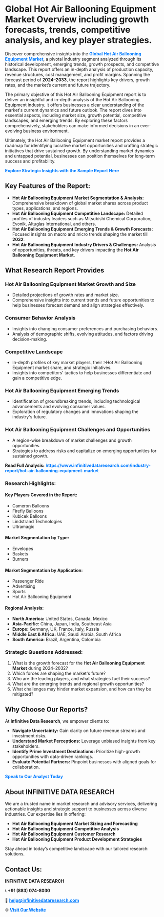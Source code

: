 <h1>Global Hot Air Ballooning Equipment Market Overview including growth forecasts, trends, competitive analysis, and key player strategies.</h1>
<p>
Discover comprehensive insights into the 
<a href="https://www.infinitivedataresearch.com/industry-report/hot-air-ballooning-equipment-market" rel="dofollow" style="color: #007BFF; text-decoration: none;"><strong>Global Hot Air Ballooning Equipment Market</strong></a>, a pivotal industry segment analyzed through its historical development, emerging trends, growth prospects, and competitive landscape. This report offers an in-depth analysis of production capacity, revenue structures, cost management, and profit margins. Spanning the forecast period of <strong>2024–2033</strong>, the report highlights key drivers, growth rates, and the market’s current and future trajectory.
</p>
<p>
The primary objective of this Hot Air Ballooning Equipment report is to deliver an insightful and in-depth analysis of the Hot Air Ballooning Equipment industry. It offers businesses a clear understanding of the market's current dynamics and future outlook. The report dives into essential aspects, including market size, growth potential, competitive landscapes, and emerging trends. By exploring these factors comprehensively, stakeholders can make informed decisions in an ever-evolving business environment.
</p>
<p>
Ultimately, the Hot Air Ballooning Equipment market report provides a roadmap for identifying lucrative market opportunities and crafting strategic initiatives that drive sustained growth. By understanding market dynamics and untapped potential, businesses can position themselves for long-term success and profitability.
</p>
<p>
<a href="https://www.infinitivedataresearch.com/request-sample/reportId=103430" style="color: #007BFF; text-decoration: none;"><strong>Explore Strategic Insights with the Sample Report Here</strong></a>
</p>

<h2>Key Features of the Report:</h2>
<ul>
<li><strong>Hot Air Ballooning Equipment Market Segmentation & Analysis:</strong> Comprehensive breakdown of global market shares across product types, applications, and regions.</li>
<li><strong>Hot Air Ballooning Equipment Competitive Landscape:</strong> Detailed profiles of industry leaders such as Mitsubishi Chemical Corporation, Evonik, Altuglas International, and others.</li>
<li><strong>Hot Air Ballooning Equipment Emerging Trends & Growth Forecasts:</strong> Focused insights on macro and micro trends shaping the market till <strong>2032</strong>.</li>
<li><strong>Hot Air Ballooning Equipment Industry Drivers & Challenges:</strong> Analysis of opportunities, threats, and key drivers impacting the <strong>Hot Air Ballooning Equipment Market</strong>.</li>
</ul>

<h2>What Research Report Provides</h2>
<h3>Hot Air Ballooning Equipment Market Growth and Size</h3>
<ul>
<li>Detailed projections of growth rates and market size.</li>
<li>Comprehensive insights into current trends and future opportunities to help businesses forecast demand and align strategies effectively.</li>
</ul>

<h3>Consumer Behavior Analysis</h3>
<ul>
<li>Insights into changing consumer preferences and purchasing behaviors.</li>
<li>Analysis of demographic shifts, evolving attitudes, and factors driving decision-making.</li>
</ul>

<h3>Competitive Landscape</h3>
<ul>
<li>In-depth profiles of key market players, their >Hot Air Ballooning Equipment market share, and strategic initiatives.</li>
<li>Insights into competitors' tactics to help businesses differentiate and gain a competitive edge.</li>
</ul>

<h3>Hot Air Ballooning Equipment Emerging Trends</h3>
<ul>
<li>Identification of groundbreaking trends, including technological advancements and evolving consumer values.</li>
<li>Exploration of regulatory changes and innovations shaping the industry's future.</li>
</ul>

<h3>Hot Air Ballooning Equipment Challenges and Opportunities</h3>
<ul>
<li>A region-wise breakdown of market challenges and growth opportunities.</li>
<li>Strategies to address risks and capitalize on emerging opportunities for sustained growth.</li>
</ul>
<p><strong>Read Full Analysis:</strong> <a href="https://www.infinitivedataresearch.com/industry-report/hot-air-ballooning-equipment-market" rel="dofollow" style="color: #007BFF; text-decoration: none;"><strong>https://www.infinitivedataresearch.com/industry-report/hot-air-ballooning-equipment-market</strong></a></p>
<h3>Research Highlights:</h3>
<h4>Key Players Covered in the Report:</h4>
<ul><li>Cameron Balloons</li><li>Firefly Balloons</li><li>Kubicek Balloons</li><li>Lindstrand Technologies</li><li>Ultramagic</li></ul>
<h4>Market Segmentation by Type:</h4>
<ul><li>Envelopes</li><li>Baskets</li><li>Burners</li></ul>
<h4>Market Segmentation by Application:</h4>
<ul><li>Passenger Ride</li><li>Advertising</li><li>Sports</li><li>Hot Air Ballooning Equipment</li></ul>

<h4>Regional Analysis:</h4>
<ul>
<li><strong>North America:</strong> United States, Canada, Mexico</li>
<li><strong>Asia-Pacific:</strong> China, Japan, India, Southeast Asia</li>
<li><strong>Europe:</strong> Germany, UK, France, Italy, Russia</li>
<li><strong>Middle East & Africa:</strong> UAE, Saudi Arabia, South Africa</li>
<li><strong>South America:</strong> Brazil, Argentina, Colombia</li>
</ul>

<h3>Strategic Questions Addressed:</h3>
<ol>
<li>What is the growth forecast for the <strong>Hot Air Ballooning Equipment Market</strong> during 2024–2032?</li>
<li>Which forces are shaping the market's future?</li>
<li>Who are the leading players, and what strategies fuel their success?</li>
<li>What are the emerging trends and regional growth opportunities?</li>
<li>What challenges may hinder market expansion, and how can they be mitigated?</li>
</ol>

<h2>Why Choose Our Reports?</h2>
<p>At <strong>Infinitive Data Research</strong>, we empower clients to:</p>
<ul>
<li><strong>Navigate Uncertainty:</strong> Gain clarity on future revenue streams and investment risks.</li>
<li><strong>Understand Market Perceptions:</strong> Leverage unbiased insights from key stakeholders.</li>
<li><strong>Identify Prime Investment Destinations:</strong> Prioritize high-growth opportunities with data-driven rankings.</li>
<li><strong>Evaluate Potential Partners:</strong> Pinpoint businesses with aligned goals for collaboration.</li>
</ul>
<p><a href="https://www.infinitivedataresearch.com/industry-report/hot-air-ballooning-equipment-market" rel="dofollow" style="color: #007BFF; text-decoration: none;"><strong>Speak to Our Analyst Today</strong></a></p>

<h2>About INFINITIVE DATA RESEARCH</h2>
<p>We are a trusted name in market research and advisory services, delivering actionable insights and strategic support to businesses across diverse industries. Our expertise lies in offering:</p>
<ul>
<li><strong>Hot Air Ballooning Equipment Market Sizing and Forecasting</strong></li>
<li><strong>Hot Air Ballooning Equipment Competitive Analysis</strong></li>
<li><strong>Hot Air Ballooning Equipment Customer Research</strong></li>
<li><strong>Hot Air Ballooning Equipment Product Development Strategies</strong></li>
</ul>
<p>Stay ahead in today’s competitive landscape with our tailored research solutions.</p>

<h2>Contact Us:</h2>
<p><strong>INFINITIVE DATA RESEARCH</strong></p>
<p>📞 <strong>+91 (883) 074-8030</strong></p>
<p>📧 <strong><a href="mailto:help@infinitivedataresearch.com" style="color: #007BFF;">help@infinitivedataresearch.com</a></strong></p>
<p>🌐 <strong><a href="https://www.infinitivedataresearch.com" rel="dofollow" style="color: #007BFF;">Visit Our Website</a></strong></p>